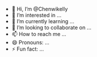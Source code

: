 - 👋 Hi, I’m @Chenwikelly
- 👀 I’m interested in ...
- 🌱 I’m currently learning ...
- 💞️ I’m looking to collaborate on ...
- 📫 How to reach me ...
- 😄 Pronouns: ...
- ⚡ Fun fact: ...

<!---
Chennwikellt/Chennwikellt is a ✨ special ✨ repository because its `README.md` (this file) appears on your GitHub profile.
You can click the Preview link to take a look at your changes.
--->
